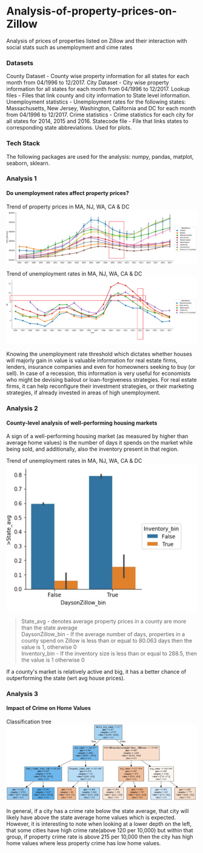 # Analysis-of-property-prices-on-Zillow
Analysis of prices of properties listed on Zillow and their interaction with social stats such as unemployment and cime rates

### Datasets
County Dataset - County wise property information for all states for each month from 04/1996 to 12/2017. 
City Dataset - City wise property information for all states for each month from 04/1996 to 12/2017. 
Lookup files - Files that link county and city information to State level information.
Unemployment statistics - Unemployment rates for the following states: Massachusetts, New Jersey, Washington, California and DC for each month from 04/1996 to 12/2017. 
Crime statistics - Crime statistics for each city for all states for 2014, 2015 and 2016.
Statecode file - File that links states to corresponding state abbreviations. Used for plots.


### Tech Stack
The following packages are used for the analysis:
numpy, pandas, matplot, seaborn, sklearn.

### Analysis 1
#### Do unemployment rates affect property prices?

Trend of property prices in MA, NJ, WA, CA & DC
![alt text][logo]

[logo]: https://github.com/VNair88/Analysis-of-property-prices-on-Zillow/blob/master/Plots/Picture1.png  "Plot1"

Trend of unemployment rates in MA, NJ, WA, CA & DC
![alt text][logo1]

[logo1]: https://github.com/VNair88/Analysis-of-property-prices-on-Zillow/blob/master/Plots/Picture2.png  "Plot2"


Knowing the unemployment rate threshold which dictates whether houses will majorly gain in value is valuable information for real estate firms, lenders, insurance companies and even for homeowners seeking to buy (or sell). In case of a recession, this information is very useful for economists who might be devising bailout or loan-forgiveness strategies. For real estate firms, it can help reconfigure their investment strategies, or their marketing strategies, if already invested in areas of high unemployment.

### Analysis 2
#### County-level analysis of well-performing housing markets 
A sign of a well-performing housing market (as measured by higher than average home values) is the number of days it spends on the market while being sold, and additionally, also the inventory present in that region.

Trend of unemployment rates in MA, NJ, WA, CA & DC
![alt text][logo2]

[logo2]: https://github.com/VNair88/Analysis-of-property-prices-on-Zillow/blob/master/Plots/Capture.JPG  "Plot3"

>State_avg - denotes average property prices in a county are more than the state average <br>
DaysonZillow_bin - If the average number of days, properties in a county spend on Zillow is less than or equal to 80.063 days then the value is 1, otherwise 0 <br>
Inventory_bin - If the inventory size is less than or equal to 288.5, then the value is 1 otherwise 0


If a county's market is relatively active and big, it has a better chance of outperforming the state (wrt avg house prices).  

### Analysis 3
#### Impact of Crime on Home Values 

Classification tree
![alt text][logo3]

[logo3]: https://github.com/VNair88/Analysis-of-property-prices-on-Zillow/blob/master/Plots/Capture1.JPG  "Plot4"

In general, if a city has a crime rate below the state average, that city will likely have above the state average home values which is expected. 
However, it is interesting to note when looking at a lower depth on the left, that some cities have high crime rate(above 120 per 10,000) but within that group, if property crime rate is above 215 per 10,000 then the city has high home values where less property crime has low home values.

